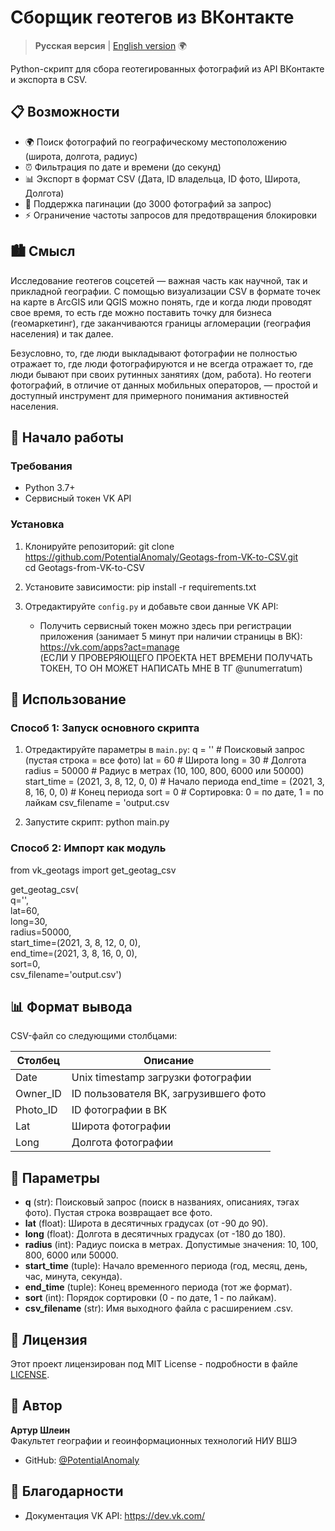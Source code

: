 # Сборщик геотегов из ВКонтакте

> **Русская версия** | [English version](README.md) 🌍

Python-скрипт для сбора геотегированных фотографий из API ВКонтакте и экспорта в CSV.

## 📋 Возможности

- 🌍 Поиск фотографий по географическому местоположению (широта, долгота, радиус)
- ⏰ Фильтрация по дате и времени (до секунд)
- 📊 Экспорт в формат CSV (Дата, ID владельца, ID фото, Широта, Долгота)
- 🔄 Поддержка пагинации (до 3000 фотографий за запрос)
- ⚡ Ограничение частоты запросов для предотвращения блокировки

## 🏙️ Смысл

Исследование геотегов соцсетей — важная часть как научной, так и прикладной географии. С помощью визуализации CSV в формате точек на карте в ArcGIS или QGIS можно понять, где и когда люди проводят свое время, то есть где можно поставить точку для бизнеса (геомаркетинг), где заканчиваются границы агломерации (география населения) и так далее.

Безусловно, то, где люди выкладывают фотографии не полностью отражает то, где люди фотографируются и не всегда отражает то, где люди бывают при своих рутинных занятиях (дом, работа). Но геотеги фотографий, в отличие от данных мобильных операторов, — простой и доступный инструмент для примерного понимания активностей населения.

## 🚀 Начало работы

### Требования

- Python 3.7+
- Сервисный токен VK API

### Установка

1. Клонируйте репозиторий:
git clone https://github.com/PotentialAnomaly/Geotags-from-VK-to-CSV.git  
cd Geotags-from-VK-to-CSV

2. Установите зависимости:
pip install -r requirements.txt

4. Отредактируйте `config.py` и добавьте свои данные VK API:
   - Получить сервисный токен можно здесь при регистрации приложения (занимает 5 минут при наличии страницы в ВК): https://vk.com/apps?act=manage  
     (ЕСЛИ У ПРОВЕРЯЮЩЕГО ПРОЕКТА НЕТ ВРЕМЕНИ ПОЛУЧАТЬ ТОКЕН, ТО ОН МОЖЕТ НАПИСАТЬ МНЕ В ТГ @unumerratum)

## 📖 Использование

### Способ 1: Запуск основного скрипта

1. Отредактируйте параметры в `main.py`:
q = '' # Поисковый запрос (пустая строка = все фото)
lat = 60 # Широта
long = 30 # Долгота
radius = 50000 # Радиус в метрах (10, 100, 800, 6000 или 50000)
start_time = (2021, 3, 8, 12, 0, 0) # Начало периода
end_time = (2021, 3, 8, 16, 0, 0) # Конец периода
sort = 0 # Сортировка: 0 = по дате, 1 = по лайкам
csv_filename = 'output.csv

2. Запустите скрипт:
python main.py

### Способ 2: Импорт как модуль

from vk_geotags import get_geotag_csv

get_geotag_csv(  
q='',  
lat=60,  
long=30,  
radius=50000,  
start_time=(2021, 3, 8, 12, 0, 0),  
end_time=(2021, 3, 8, 16, 0, 0),  
sort=0,  
csv_filename='output.csv')  

## 📊 Формат вывода

CSV-файл со следующими столбцами:

| Столбец | Описание |
|---------|----------|
| Date | Unix timestamp загрузки фотографии |
| Owner_ID | ID пользователя ВК, загрузившего фото |
| Photo_ID | ID фотографии в ВК |
| Lat | Широта фотографии |
| Long | Долгота фотографии |

## 🔧 Параметры

- **q** (str): Поисковый запрос (поиск в названиях, описаниях, тэгах фото). Пустая строка возвращает все фото.
- **lat** (float): Широта в десятичных градусах (от -90 до 90).
- **long** (float): Долгота в десятичных градусах (от -180 до 180).
- **radius** (int): Радиус поиска в метрах. Допустимые значения: 10, 100, 800, 6000 или 50000.
- **start_time** (tuple): Начало временного периода (год, месяц, день, час, минута, секунда).
- **end_time** (tuple): Конец временного периода (тот же формат).
- **sort** (int): Порядок сортировки (0 - по дате, 1 - по лайкам).
- **csv_filename** (str): Имя выходного файла с расширением .csv.

## 📄 Лицензия

Этот проект лицензирован под MIT License - подробности в файле [LICENSE](LICENSE).

## 👤 Автор

**Артур Шлеин**  
Факультет географии и геоинформационных технологий НИУ ВШЭ

- GitHub: [@PotentialAnomaly](https://github.com/PotentialAnomaly)

## 🙏 Благодарности

- Документация VK API: https://dev.vk.com/
